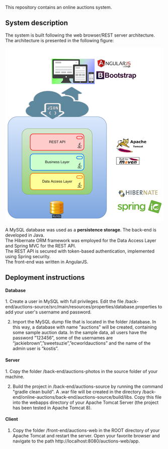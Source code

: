 This repository contains an online auctions system.</br>
<h2> System description</h2>
The system is built following the web browser/REST server architecture.
The architecture is presented in the following figure:

![System architectur](/architecture.png)

A MySQL database was used as a <b>persistence storage</b>.
The back-end is developed in Java. </br>
The Hibernate ORM framework was employed for the Data Access Layer and Spring MVC for the REST API. </br>
The REST API is secured with token-based authentication, implemented using Spring security.</br>
The front-end was written in AngularJS.

<h2> Deployment instructions</h3>

<h4> Database </h4>
1. Create a user in MySQL with full privileges. 
Edit the file /back-end/auctions-source/src/main/resources/properties/database.properties to add your user's username and password.

2. Import the MySQL dump file that is located in the folder /database. 
In this way, a database with name "auctions" will be created, containing some sample auction data.
In the sample data, all users have the password "123456", some of the usernames are “jackiebrown”,”sweetsuzie”,”ecworldauctions” and the name of the admin user is “kostis”.

<h4> Server </h4>
1. Copy the folder /back-end/auctions-photos in the source folder of your machine.

2. Build the project in /back-end/auctions-source by running the command "gradle clean build". A .war file will be created in the directory /back-end/online-auctions⁩/⁨back-end⁩/auctions-source⁩/build⁩/⁨libs⁩.
Copy this file into the webapps directory of your Apache Tomcat Server (the project has been tested in Apache Tomcat 8).

<h4> Client </h4>

1. Copy the folder /front-end/auctions-web in the ROOT directory of your Apache Tomcat and restart the server.
Open your favorite browser and navigate to the path http://localhost:8080/auctions-web/app.
